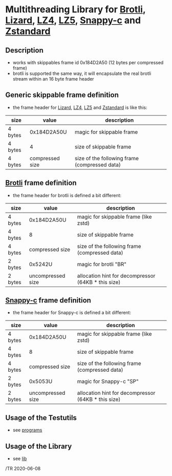 
# Multithreading Library for [Brotli], [Lizard], [LZ4], [LZ5], [Snappy-c] and [Zstandard]

## Description
- works with skippables frame id 0x184D2A50 (12 bytes per compressed frame)
- brotli is supported the same way, it will encapsulate the real brotli stream
  within an 16 byte frame header

## Generic skippable frame definition

- the frame header for [Lizard], [LZ4], [LZ5] and [Zstandard] is like this:

size    | value             | description
--------|-------------------|------------
4 bytes | 0x184D2A50U       | magic for skippable frame
4 bytes | 4                 | size of skippable frame
4 bytes | compressed size   | size of the following frame (compressed data)


## [Brotli] frame definition

- the frame header for brotli is defined a bit different:

size    | value             | description
--------|-------------------|------------
4 bytes | 0x184D2A50U       | magic for skippable frame (like zstd)
4 bytes | 8                 | size of skippable frame
4 bytes | compressed size   | size of the following frame (compressed data)
2 bytes | 0x5242U           | magic for brotli "BR"
2 bytes | uncompressed size | allocation hint for decompressor (64KB * this size)

## [Snappy-c] frame definition

- the frame header for Snappy-c is defined a bit different:

size    | value             | description
--------|-------------------|------------
4 bytes | 0x184D2A50U       | magic for skippable frame (like zstd)
4 bytes | 8                 | size of skippable frame
4 bytes | compressed size   | size of the following frame (compressed data)
2 bytes | 0x5053U           | magic for Snappy-c "SP"
2 bytes | uncompressed size | allocation hint for decompressor (64KB * this size)

## Usage of the Testutils
- see [programs](https://github.com/mcmilk/zstdmt/tree/master/programs)

## Usage of the Library

- see [lib](https://github.com/mcmilk/zstdmt/tree/master/lib)


[Brotli]:https://github.com/google/brotli/
[LZ4]:https://github.com/lz4/lz4/
[LZ5]:https://github.com/inikep/lz5/
[Zstandard]:https://github.com/facebook/zstd/
[Lizard]:https://github.com/inikep/lizard/
[Snappy-c]:https://github.com/andikleen/snappy-c


/TR 2020-06-08
